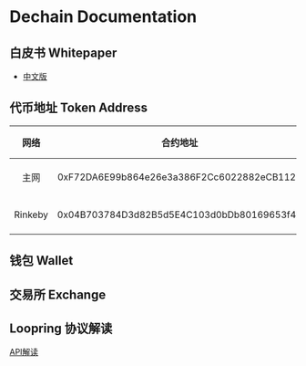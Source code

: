 # Dechain Documentation
## 白皮书 Whitepaper
* [中文版](/whitepaper/DEC-whitepaper-zh.pdf)

## 代币地址 Token Address

网络|合约地址|Etherscan链接
:---:|:---:|:---
|主网|0xF72DA6E99b864e26e3a386F2Cc6022882eCB1125|[Decentralized Ecosystem Token](https://etherscan.io/token/0xf72da6e99b864e26e3a386f2cc6022882ecb1125)|
|Rinkeby|0x04B703784D3d82B5d5E4C103d0bDb80169653f48|[Decentralized Ecosystem Token](https://rinkeby.etherscan.io/address/0x04B703784D3d82B5d5E4C103d0bDb80169653f48)|

## 钱包 Wallet

## 交易所 Exchange

## Loopring 协议解读
[API解读](/loopring/api.md)
